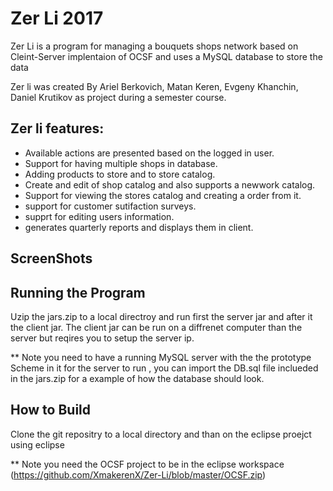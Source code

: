 # Zer Li 2017
Zer Li is a program for managing a bouquets shops network based on Cleint-Server implentaion of OCSF and uses a MySQL database to store the data

Zer li was created By Ariel Berkovich, Matan Keren, Evgeny Khanchin, Daniel Krutikov as project during a semester course.

## Zer li features:
* Available actions are presented based on the logged in user.
* Support for having multiple shops in database.
* Adding products to store and to store catalog.
* Create and edit of shop catalog and also supports a newwork catalog.
* Support for viewing the stores catalog and creating a order from it.
* support for customer sutifaction surveys.
* supprt for editing users information.
* generates quarterly reports and displays them in client.

## ScreenShots

## Running the Program
Uzip the jars.zip to a local directroy and run first the server jar and after it the client jar.
The client jar can be run on a diffrenet computer than the server but reqires you to setup the server ip.

** Note you need to have a running MySQL server with the the prototype Scheme in it for the server to run , you can import the DB.sql file inclueded in the jars.zip for a example of how the database should look.

## How to Build
Clone the git repositry to a local directory and than on the eclipse proejct using eclipse 

** Note you need the OCSF project to be in the eclipse workspace (https://github.com/XmakerenX/Zer-Li/blob/master/OCSF.zip)
